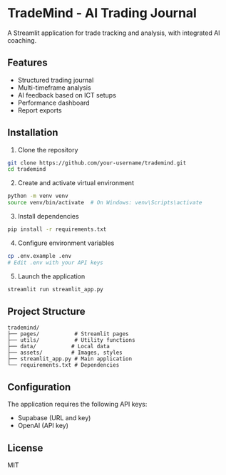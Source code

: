 # TradeMind - AI Trading Journal

A Streamlit application for trade tracking and analysis, with integrated AI coaching.

## Features

- Structured trading journal
- Multi-timeframe analysis
- AI feedback based on ICT setups
- Performance dashboard
- Report exports

## Installation

1. Clone the repository
```bash
git clone https://github.com/your-username/trademind.git
cd trademind
```

2. Create and activate virtual environment
```bash
python -m venv venv
source venv/bin/activate  # On Windows: venv\Scripts\activate
```

3. Install dependencies
```bash
pip install -r requirements.txt
```

4. Configure environment variables
```bash
cp .env.example .env
# Edit .env with your API keys
```

5. Launch the application
```bash
streamlit run streamlit_app.py
```

## Project Structure

```
trademind/
├── pages/           # Streamlit pages
├── utils/           # Utility functions
├── data/           # Local data
├── assets/         # Images, styles
├── streamlit_app.py # Main application
└── requirements.txt # Dependencies
```

## Configuration

The application requires the following API keys:
- Supabase (URL and key)
- OpenAI (API key)

## License

MIT 